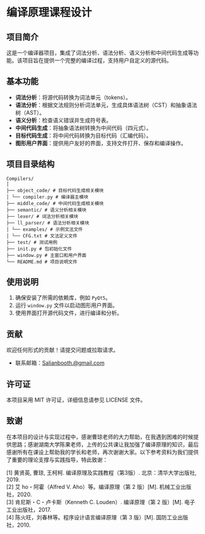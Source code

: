 # 编译原理课程设计

## 项目简介
这是一个编译器项目，集成了词法分析、语法分析、语义分析和中间代码生成等功能。该项目旨在提供一个完整的编译过程，支持用户自定义的源代码。

## 基本功能
- **词法分析**：将源代码转换为词法单元（tokens）。
- **语法分析**：根据文法规则分析词法单元，生成具体语法树（CST）和抽象语法树（AST）。
- **语义分析**：检查语义错误并生成符号表。
- **中间代码生成**：将抽象语法树转换为中间代码（四元式）。
- **目标代码生成**：将中间代码转换为目标代码（汇编代码）。
- **图形用户界面**：提供用户友好的界面，支持文件打开、保存和编译操作。

## 项目目录结构

```
Compilers/
│
├── object_code/ # 目标代码生成相关模块
│ └── compiler.py # 编译器主模块
├── middle_code/ # 中间代码生成相关模块
├── semantic/ # 语义分析相关模块
├── lexer/ # 词法分析相关模块
├── ll_parser/ # 语法分析相关模块
│ └── examples/ # 示例文法文件
│ └── CFG.txt # 文法定义文件
├── test/ # 测试用例
├── init.py # 包初始化文件
├── window.py # 主窗口和用户界面
└── README.md # 项目说明文件
```

## 使用说明
1. 确保安装了所需的依赖库，例如 `PyQt5`。
2. 运行 `window.py` 文件以启动图形用户界面。
3. 使用界面打开源代码文件，进行编译和分析。

## 贡献
欢迎任何形式的贡献！请提交问题或拉取请求。

- 联系邮箱：Salianbooth.@gmail.com

## 许可证
本项目采用 MIT 许可证，详细信息请参见 LICENSE 文件。

## 致谢
在本项目的设计与实现过程中，感谢曹琼老师的大力帮助，在我遇到困难的时候提供思路；感谢湖南大学陈果老师，上传的公共课让我加强了编译原理的知识，最后感谢所有在课设上帮助我的学长和老师，再次谢谢大家。以下参考资料为我们提供了重要的理论支撑与实践指导，特此致谢：

[1] 黄贤英, 曹琼, 王柯柯. 编译原理及实践教程（第3版）. 北京：清华大学出版社, 2019.\
[2] 艾 ho・阿霍（Alfred V. Aho）等。编译原理（第 2 版）[M]. 机械工业出版社，2020.\
[3] 肯尼斯・C・卢卡斯（Kenneth C. Louden）. 编译原理（第 2 版）[M]. 电子工业出版社，2017.\
[4] 陈火旺，刘春林等。程序设计语言编译原理（第 3 版）[M]. 国防工业出版社，2010.

